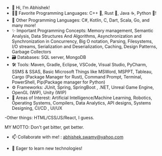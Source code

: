 - 👋 Hi, I’m Abhishek!
- 🐱‍👤 Favorite Programming Languages: C++ 🐀, Rust 🦀, Java ☕, Python 🐍!
- 🌱 Other Programming Languages: C#, Kotlin, C, Dart, Scala, Go, and many more!
- ✨ Important Programming Concepts: Memory management, Semantic Analysis, Data Structures And Algorithms, Asynchronization and Synchronization in Concurrency, Big O notation, Parsing, Filesystems, I/O streams, Serialization and Deserialization, Caching, Design Patterns, Garbage Collectors
- 🗃  Databases: SQL server, MongoDB
- 🛠  Tools: Maven, Gradle, Eclipse, VSCode, Visual Studio, PyCharm, SSMS & SSAS, Basic Microsoft Things like MSWord, MSPPT, Tableau, Cargo (Package Manager for Rust),  Command Prompt, Terminal, PowerShell, Pip(Package manager for Python)
- ⚙  Frameworks: JUnit, Spring, SpringBoot , .NET, Unreal Game Engine, OpenGL (WIP), Unity (WIP)
- 👻 Areas of Interest: Artificial Intelligence/Machine Learning, Robotics, Operating Systems, Compilers, Data Analytics, API designs, Systems Designing, CI/CD , UI/UX

-Other things: HTML/CSS/JS/React, I guess.

MY MOTTO: Don't get bitter, get better.
- 📫 Collaborate with me! : abhishek.swamy@yahoo.com

- 👀 Eager to learn new technologies!

<!---
Abhishek463-debug/Abhishek463-debug is a ✨ special ✨ repository because its `README.md` (this file) appears on your GitHub profile.
You can click the Preview link to take a look at your changes.
--->
